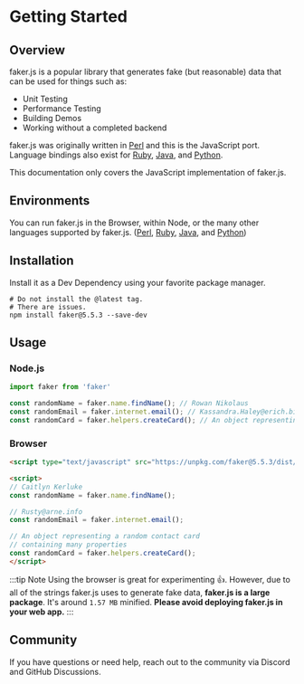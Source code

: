 # Getting Started

## Overview

faker.js is a popular library that generates fake (but reasonable) data that can be used for things such as:
* Unit Testing
* Performance Testing
* Building Demos
* Working without a completed backend

faker.js was originally written in [Perl](https://metacpan.org/dist/Data-faker.js) and this is the JavaScript port. Language bindings also exist for [Ruby](https://github.com/faker-ruby/faker), [Java](https://github.com/DiUS/java-faker), and [Python](https://github.com/joke2k/faker).

This documentation only covers the JavaScript implementation of faker.js.

## Environments

You can run faker.js in the Browser, within Node, or the many other languages supported by faker.js. ([Perl](https://metacpan.org/dist/Data-faker.js), [Ruby](https://github.com/faker-ruby/faker), [Java](https://github.com/DiUS/java-faker), and [Python](https://github.com/joke2k/faker))

## Installation
Install it as a Dev Dependency using your favorite package manager.

```shell
# Do not install the @latest tag.
# There are issues.
npm install faker@5.5.3 --save-dev
```

## Usage

### Node.js
```js
import faker from 'faker'

const randomName = faker.name.findName(); // Rowan Nikolaus
const randomEmail = faker.internet.email(); // Kassandra.Haley@erich.biz
const randomCard = faker.helpers.createCard(); // An object representing a random contact card containing many properties
```


### Browser

```html
<script type="text/javascript" src="https://unpkg.com/faker@5.5.3/dist/faker.min.js"></script>

<script>
// Caitlyn Kerluke
const randomName = faker.name.findName();

// Rusty@arne.info
const randomEmail = faker.internet.email();

// An object representing a random contact card
// containing many properties
const randomCard = faker.helpers.createCard();
</script>
```

:::tip Note
Using the browser is great for experimenting 👍. However, due to all of the strings faker.js uses to generate fake data, **faker.js is a large package**. It's around `1.57 MB` minified. **Please avoid deploying faker.js in your web app.**
:::

## Community

If you have questions or need help, reach out to the community via Discord and GitHub Discussions.
